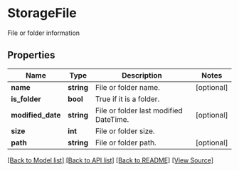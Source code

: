 ﻿# StorageFile
File or folder information

## Properties
Name | Type | Description | Notes
------------ | ------------- | ------------- | -------------
**name** | **string** | File or folder name. | [optional]
**is_folder** | **bool** | True if it is a folder. | 
**modified_date** | **string** | File or folder last modified DateTime. | [optional]
**size** | **int** | File or folder size. | 
**path** | **string** | File or folder path. | [optional]

[[Back to Model list]](../README.md#documentation-for-models) [[Back to API list]](../README.md#documentation-for-api-endpoints) [[Back to README]](../README.md) [[View Source]](../src/Aspose/PDF/Model/StorageFile.php)

